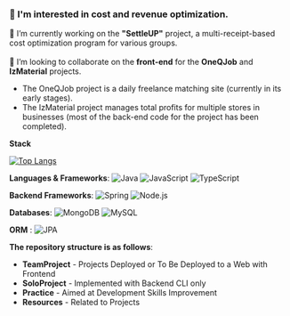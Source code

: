 ###  👋 I'm interested in cost and revenue optimization.


🔭  I’m currently working on the **"SettleUP"** project, a multi-receipt-based cost optimization program for various groups.</br> </br> 
👯  I’m looking to collaborate on the **front-end** for the **OneQJob** and **IzMaterial** projects.</br> 
- The OneQJob project is a daily freelance matching site (currently in its early stages).</br>
- The IzMaterial project manages total profits for multiple stores in businesses (most of the back-end code for the project has been completed).

**Stack**

[![Top Langs](https://github-readme-stats.vercel.app/api/top-langs/?username=donghee9&layout=donut)](https://github.com/anuraghazra/github-readme-stats)


**Languages & Frameworks**: ![Java](https://img.shields.io/badge/Java-EE4266?style=flat-square&logo=Java&logoColor=white) ![JavaScript](https://img.shields.io/badge/JavaScript-FFD23F?style=flat-square&logo=JavaScript&logoColor=white) ![TypeScript](https://img.shields.io/badge/TypeScript-50C4ED?style=flat-square&logo=TypeScript&logoColor=white)

**Backend Frameworks**: ![Spring](https://img.shields.io/badge/Spring-337357?style=flat-square&logo=Spring&logoColor=white) ![Node.js](https://img.shields.io/badge/Node.js-A5DD9B?style=flat-square&logo=Node.js&logoColor=white)

**Databases**: ![MongoDB](https://img.shields.io/badge/MongoDB-78A083?style=flat-square&logo=MongoDB&logoColor=white) ![MySQL](https://img.shields.io/badge/MySQL-59B4C3?style=flat-square&logo=MySQL&logoColor=white)

**ORM** : ![JPA](https://img.shields.io/badge/JPA-000000?style=flat-square&logo=Jpa&logoColor=white)


**The repository structure is as follows**:

- **TeamProject** - Projects Deployed or To Be Deployed to a Web with Frontend </br>
- **SoloProject** - Implemented with Backend CLI only</br>
- **Practice** - Aimed at Development Skills Improvement</br>
- **Resources** - Related to Projects
